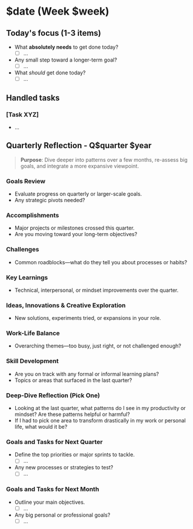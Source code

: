 # $date (Week $week)

## Today's focus (1-3 items)

- What **absolutely needs** to get done today?
  - [ ] ...
- Any small step toward a longer-term goal?
  - [ ] ...
- What _should_ get done today?
  - [ ] ...

## Handled tasks

### [Task XYZ]

- ...

## Quarterly Reflection - Q$quarter $year

> **Purpose**: Dive deeper into patterns over a few months, re-assess big goals, and integrate a more expansive viewpoint.

### Goals Review

- Evaluate progress on quarterly or larger-scale goals.
- Any strategic pivots needed?

### Accomplishments

- Major projects or milestones crossed this quarter.
- Are you moving toward your long-term objectives?

### Challenges

- Common roadblocks—what do they tell you about processes or habits?

### Key Learnings

- Technical, interpersonal, or mindset improvements over the quarter.

### Ideas, Innovations & Creative Exploration

- New solutions, experiments tried, or expansions in your role.

### Work-Life Balance

- Overarching themes—too busy, just right, or not challenged enough?

### Skill Development

- Are you on track with any formal or informal learning plans?
- Topics or areas that surfaced in the last quarter?

### Deep-Dive Reflection (Pick One)

- Looking at the last quarter, what patterns do I see in my productivity or mindset? Are these patterns helpful or harmful?
- If I had to pick one area to transform drastically in my work or personal life, what would it be?

### Goals and Tasks for Next Quarter

- Define the top priorities or major sprints to tackle.
  - [ ] ...
- Any new processes or strategies to test?
  - [ ] ...

### Goals and Tasks for Next Month

- Outline your main objectives.
  - [ ] ...
- Any big personal or professional goals?
  - [ ] ...
